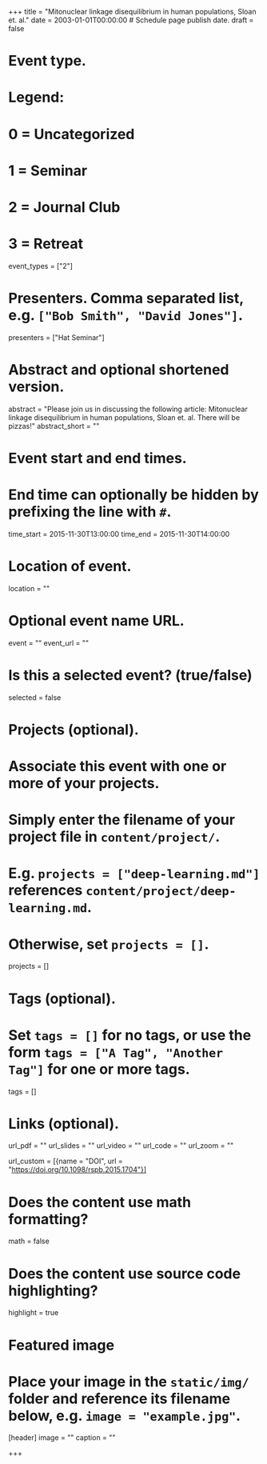 +++
title = "Mitonuclear linkage disequilibrium in human populations, Sloan et. al."
date = 2003-01-01T00:00:00  # Schedule page publish date.
draft = false

# Event type.
# Legend:
# 0 = Uncategorized
# 1 = Seminar
# 2 = Journal Club
# 3 = Retreat
event_types = ["2"]

# Presenters. Comma separated list, e.g. `["Bob Smith", "David Jones"]`.
presenters = ["Hat Seminar"]

# Abstract and optional shortened version.
abstract = "Please join us in discussing the following article: Mitonuclear linkage disequilibrium in human populations, Sloan et. al. There will be pizzas!"
abstract_short = ""

# Event start and end times.
#   End time can optionally be hidden by prefixing the line with `#`.
time_start = 2015-11-30T13:00:00
time_end = 2015-11-30T14:00:00

# Location of event.
location = ""

# Optional event name URL.
event = ""
event_url = ""

# Is this a selected event? (true/false)
selected = false

# Projects (optional).
#   Associate this event with one or more of your projects.
#   Simply enter the filename of your project file in `content/project/`.
#   E.g. `projects = ["deep-learning.md"]` references `content/project/deep-learning.md`.
#   Otherwise, set `projects = []`.
projects = []

# Tags (optional).
#   Set `tags = []` for no tags, or use the form `tags = ["A Tag", "Another Tag"]` for one or more tags.
tags = []

# Links (optional).
url_pdf = ""
url_slides = ""
url_video = ""
url_code = ""
url_zoom = ""

url_custom = [{name = "DOI", url = "https://doi.org/10.1098/rspb.2015.1704"}]

# Does the content use math formatting?
math = false

# Does the content use source code highlighting?
highlight = true

# Featured image
# Place your image in the `static/img/` folder and reference its filename below, e.g. `image = "example.jpg"`.
[header]
image = ""
caption = ""

+++
